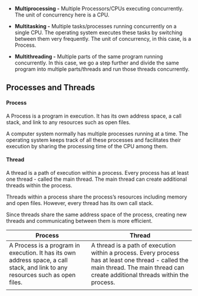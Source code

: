 - **Multiprocessing -** Multiple Processors/CPUs executing concurrently. The unit of concurrency here is a CPU.
    
- **Multitasking -** Multiple tasks/processes running concurrently on a single CPU. The operating system executes these tasks by switching between them very frequently. The unit of concurrency, in this case, is a Process.
    
- **Multithreading -** Multiple parts of the same program running concurrently. In this case, we go a step further and divide the same program into multiple parts/threads and run those threads concurrently.

## Processes and Threads
#### **Process**
A Process is a program in execution. It has its own address space, a call stack, and link to any resources such as open files.

A computer system normally has multiple processes running at a time. The operating system keeps track of all these processes and facilitates their execution by sharing the processing time of the CPU among them.
#### **Thread**
A thread is a path of execution within a process. Every process has at least one thread - called the main thread. The main thread can create additional threads within the process.

Threads within a process share the process’s resources including memory and open files. However, every thread has its own call stack.

Since threads share the same address space of the process, creating new threads and communicating between them is more efficient.

| Process                                                                                                                        | Thread                                                                                                                                                                              |
| ------------------------------------------------------------------------------------------------------------------------------ | ----------------------------------------------------------------------------------------------------------------------------------------------------------------------------------- |
| A Process is a program in execution. It has its own address space, a call stack, and link to any resources such as open files. | A thread is a path of execution within a process. Every process has at least one thread - called the main thread. The main thread can create additional threads within the process. |
|                                                                                                                                |                                                                                                                                                                                     |
